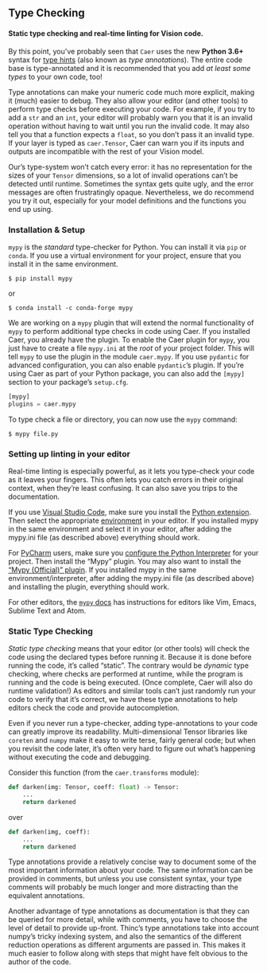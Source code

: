 ## Type Checking
#### Static type checking and real-time linting for Vision code.

By this point, you've probably seen that ``Caer`` uses the new **Python 3.6+** syntax for [type hints](https://docs.python.org/3/library/typing.html) (also known as *type annotations*). The entire code base is type-annotated and it is recommended that you add *at least some types* to your own code, too! 

Type annotations can make your numeric code much more explicit, making it (much) easier to debug. They also allow your editor (and other tools) to perform type checks before executing your code. For example, if you try to add a ``str`` and an ``int``, your editor will probably warn you that it is an invalid operation without having to wait until you run the invalid code. It may also tell you that a function expects a ``float``, so you don’t pass it an invalid type. If your layer is typed as ``caer.Tensor``, Caer can warn you if its inputs and outputs are incompatible with the rest of your Vision model.


Our’s type-system won’t catch every error: it has no representation for the sizes of your ``Tensor`` dimensions, so a lot of invalid operations can’t be detected until runtime. Sometimes the syntax gets quite ugly, and the error messages are often frustratingly opaque. Nevertheless, we do recommend you try it out, especially for your model definitions and the functions you end up using.


### Installation & Setup

``mypy`` is the *standard* type-checker for Python. You can install it via ``pip`` or ``conda``. If you use a virtual environment for your project, ensure that you install it in the same environment.

```shell
$ pip install mypy
```

or 

```shell
$ conda install -c conda-forge mypy
```

We are working on a ``mypy`` plugin that will extend the normal functionality of ``mypy`` to perform additional type checks in code using Caer. If you installed Caer, you already have the plugin. To enable the Caer plugin for ``mypy``, you just have to create a file ``mypy.ini`` at the *root* of your project folder. This will tell ``mypy`` to use the plugin in the module ``caer.mypy``. If you use ``pydantic`` for advanced configuration, you can also enable ``pydantic``’s plugin. If you’re using Caer as part of your Python package, you can also add the ``[mypy]`` section to your package’s ``setup.cfg``.

```python
[mypy]
plugins = caer.mypy
```

To type check a file or directory, you can now use the ``mypy`` command:

```shell
$ mypy file.py
```

### Setting up linting in your editor

Real-time linting is especially powerful, as it lets you type-check your code as it leaves your fingers. This often lets you catch errors in their original context, when they’re least confusing. It can also save you trips to the documentation.


If you use [Visual Studio Code](https://code.visualstudio.com/), make sure you install the [Python extension](https://code.visualstudio.com/docs/python/python-tutorial#_install-visual-studio-code-and-the-python-extension). Then select the appropriate [environment](https://code.visualstudio.com/docs/python/environments) in your editor. If you installed mypy in the same environment and select it in your editor, after adding the mypy.ini file (as described above) everything should work.


For [PyCharm](https://www.jetbrains.com/pycharm/) users, make sure you [configure the Python Interpreter](https://www.jetbrains.com/help/pycharm/configuring-python-interpreter.html) for your project. Then install the “Mypy” plugin. You may also want to install the [“Mypy ​(Official)” plugin](https://plugins.jetbrains.com/plugin/11086-mypy). If you installed mypy in the same environment/interpreter, after adding the mypy.ini file (as described above) and installing the plugin, everything should work.


For other editors, the [``mypy`` docs](https://github.com/python/mypy#ide-linter-integrations-and-pre-commit) has instructions for editors like Vim, Emacs, Sublime Text and Atom.


### Static Type Checking

*Static type checking* means that your editor (or other tools) will check the code using the declared types before running it. Because it is done before running the code, it’s called “static”. The contrary would be *dynamic* type checking, where checks are performed at runtime, while the program is running and the code is being executed. (Once complete, Caer will also do runtime validation!) As editors and similar tools can’t just randomly run your code to verify that it’s correct, we have these type annotations to help editors check the code and provide autocompletion.


Even if you never run a type-checker, adding type-annotations to your code can greatly improve its readability. Multi-dimensional Tensor libraries like ``coreten`` and ``numpy`` make it easy to write terse, fairly general code; but when you revisit the code later, it’s often very hard to figure out what’s happening without executing the code and debugging.

Consider this function (from the ``caer.transforms`` module): 

```python
def darken(img: Tensor, coeff: float) -> Tensor:
    ... 
    return darkened
```

over 

```python
def darken(img, coeff):
    ... 
    return darkened
```

Type annotations provide a relatively concise way to document some of the most important information about your code. The same information can be provided in comments, but unless you use consistent syntax, your type comments will probably be much longer and more distracting than the equivalent annotations.


Another advantage of type annotations as documentation is that they can be queried for more detail, while with comments, you have to choose the level of detail to provide up-front. Thinc’s type annotations take into account numpy’s tricky indexing system, and also the semantics of the different reduction operations as different arguments are passed in. This makes it much easier to follow along with steps that might have felt obvious to the author of the code.

